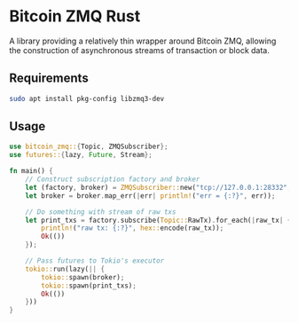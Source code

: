# Bitcoin ZMQ Rust

A library providing a relatively thin wrapper around Bitcoin ZMQ, allowing the construction of asynchronous streams of transaction or block data.

## Requirements

```bash
sudo apt install pkg-config libzmq3-dev
```

## Usage

```rust
use bitcoin_zmq::{Topic, ZMQSubscriber};
use futures::{lazy, Future, Stream};

fn main() {
    // Construct subscription factory and broker
    let (factory, broker) = ZMQSubscriber::new("tcp://127.0.0.1:28332", 1024);
    let broker = broker.map_err(|err| println!("err = {:?}", err));

    // Do something with stream of raw txs
    let print_txs = factory.subscribe(Topic::RawTx).for_each(|raw_tx| {
        println!("raw tx: {:?}", hex::encode(raw_tx));
        Ok(())
    });

    // Pass futures to Tokio's executor
    tokio::run(lazy(|| {
        tokio::spawn(broker);
        tokio::spawn(print_txs);
        Ok(())
    }))
}

```
